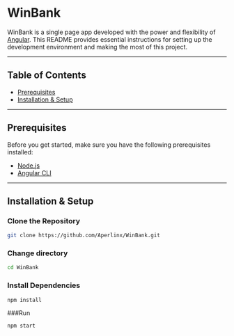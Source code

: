 # WinBank

WinBank is a single page app developed with the power and flexibility of [Angular](https://angular.io/). This README provides essential instructions for setting up the development environment and making the most of this project.


---

## Table of Contents

- [Prerequisites](#prerequisites)
- [Installation & Setup](#installation--setup)

---

## Prerequisites

Before you get started, make sure you have the following prerequisites installed:

- [Node.js](https://nodejs.org/)
- [Angular CLI](https://cli.angular.io/)

---

## Installation & Setup

### Clone the Repository

```bash
git clone https://github.com/Aperlinx/WinBank.git 
```

### Change directory

```bash
cd WinBank
```

### Install Dependencies

```bash
npm install
```

###Run

```bash
npm start
```

